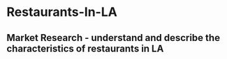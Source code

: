 # Restaurants-In-LA
## Market Research - understand and describe the characteristics of restaurants in LA
